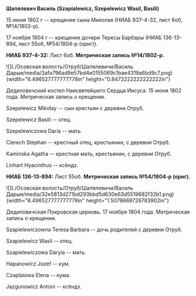 **Шапялевич Василь (Szapialewicz, Szepelewicz Wasil, Basili)**

15 июня 1802 г -- крещение сына Миколая (НИАБ 937-4-32, лист 6об,
№14/1802-р).

17 ноября 1804 г -- крещение дочери Тересы Барбары (НИАБ 136-13-894,
лист 55об, №54/1804-р (ориг)).

**НИАБ 937-4-32:** Лист 6об. **Метрическая запись №14/1802-р.**

![](./Осовская волость/Отруб/Шапялевичи/Василь Дарыя/media/3afa796ad9e57bd4e0155069c1bae4319a6bd9c7.png){width="6.496527777777778in"
height="0.8472222222222222in"}

Дедиловичский костел Наисвятейшего Сердца Иисуса. 15 июня 1802 года.
Метрическая запись о крещении.

Szepelewicz Mikołay -- сын крестьян с деревни Отруб.

Szepelewicz Basili -- отец.

Szepelewiczowa Daria -- мать.

Cierech Stephan -- крестный отец, крестьянин, с деревни Отруб.

Kaminska Agatha -- крестная мать, крестьянин, с деревни Отруб.

Linhart Hyacinthus -- ксёндз.

**НИАБ 136-13-894:** Лист 55об. **Метрическая запись №54/1804-р
(ориг).**

![](./Осовская волость/Отруб/Шапялевичи/Василь Дарыя/media/32e5813d271bd293bbd5d630e63d5519682f32b1.png){width="6.496527777777778in"
height="1.5079669728783902in"}

Дедиловичская Покровская церковь. 17 ноября 1804 года. Метрическая
запись о крещении.

Szapielewiczowna Teresa Barbara -- дочь родителей с деревни Отруб.

Szapielewicz Wasil -- отец.

Szapielewiczowa Daryia -- мать.

Hapanowicz Jozef -- кум.

Czaplaiowa Elena -- кума.

Jazgunowicz Antoni -- ксёндз.
